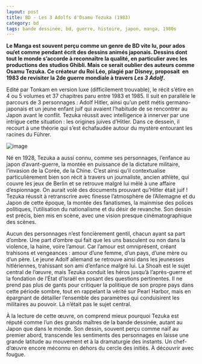 ```yaml
---
layout: post
title: BD - Les 3 Adolfs d'Osamu Tezuka (1983)
category: bd
tags: bande dessinée, bd, guerre, histoire, japon, manga, 1980s
---
```

**Le Manga est souvent perçu comme un genre de BD vite lu, pour ados ou/et comme pendant écrit des dessins animés japonais. Dessins dont tout le monde s’accorde à reconnaître la qualité, en particulier avec les productions des studios Ghibli. Mais ce serait oublier des auteurs comme Osamu Tezuka. Ce créateur du Roi Léo, plagié par Disney, proposait  en 1983 de revisiter la 2de guerre mondiale à travers <em>Les 3 Adolf</em>.**

Edité par Tonkam en version luxe (difficilement trouvable), le récit s’étire en 4 ou 5 volumes et 37 chapitres paru entre 1983 et 1985. Il suit en parallèle le parcours de 3 personnages : Adolf Hitler, ainsi qu’un petit métis germano-japonais et un jeune enfant juif qui avaient l’habitude de se rencontrer au Japon avant le conflit. Tezuka réussit avec intelligence à innerver par une intrigue cette situation : les origines juives d’Hitler. Dans ce dessein, il recourt à une théorie qui s’est échafaudée autour du mystère entourant les racines du Führer.

![image](https://cheziceman.files.wordpress.com/2016/10/adolf.jpg)

Né en 1928, Tezuka a aussi connu, comme ses personnages, l’enfance au japon d’avant-guerre, la montée en puissance de la dictature militaire, l’invasion de la Corée, de la Chine. C’est ainsi qu’il contextualise particulièrement bien son récit à travers un journaliste, ancien athlète, qui couvre les jeux de Berlin et se retrouve malgré lui mêlé à une affaire d’espionnage. On aurait volé des documents prouvant qu’Hitler était juif ! Tezuka réussit à retranscrire avec finesse l’atmosphère de l’Allemagne et du Japon de cette époque, la montée des fanatismes, la mainmise des polices politiques, l’utilisation du nationalisme et du désir de revanche. Son dessin est précis, bien mis en scène, avec une vision presque cinématographique des scènes.

Aucun des personnages n’est foncièrement gentil, chacun ayant sa part d’ombre. Une part d’ombre qui fait que les uns basculent ou non dans la violence, la haine, voire l’amour. Car l’amour est omniprésent, créant trahisons et vengeances : amour d’une femme, d’un pays, d’une mère ou d’un père. Le jeune Adolf allemand se retrouve ainsi dans les jeunesses hitlériennes, trahissant son ami d’enfance malgré lui. La Shoah est le sujet central de l’œuvre, mais Tezuka conduit les héros jusqu’à l’après-guerre et la fondation de l’État d’Israël en posant des questions pertinentes. Il ne prend pas plus de gants pour critiquer la politique de son propre pays dans cette période sombre, tout en rappelant la vérité sur Pearl Harbor, mais en épargnant de détailler l’ensemble des paramètres qui conduisirent les militaires au pouvoir. Là n’était pas le sujet central.

À la lecture de cette œuvre, on comprend mieux pourquoi Tezuka est réputé comme l’un des grands maîtres de la bande dessinée, autant au Japon que dans le monde. Son dessin, souvent perçu comme naïf au premier abord, transcende les sentiments des personnages en laisse une grande latitude au mouvement et à la dramaturgie des instants. Un chef-d’œuvre encore méconnu en dehors du cercle des initiés. À découvrir avec fougue.
